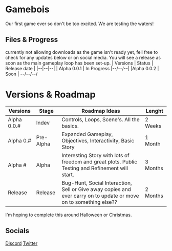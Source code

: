 # Gamebois
Our first game ever so don't be too excited. We are testing the waters!

## Files & Progress
currently not allowing downloads as the game isn't ready yet, fell free to check for any updates below or on social media. You will see a release as soon as the main gameplay loop has been set-up.
| Versions | Status | Release date |
|--|--|--|
| Alpha 0.0.1 | In Progress |--/--/--|
|Alpha 0.0.2 | Soon | --/--/--/

# Versions & Roadmap
| Versions | Stage | Roadmap Ideas | Lenght |
|--|--|--|--|
| Alpha 0.0.#|Indev |Controls, Loops, Scene's. All the basics. |2 Weeks
| Alpha 0.# |Pre-Alpha |Expanded Gameplay, Objectives, Interactivity, Basic Story|1 Month
|Alpha #  |Alpha |Interesting Story with lots of freedom and great plots. Public Testing and Refinement will start.| 3 Months
|Release | Release | Bug-Hunt, Social Interaction, Sell or Give away copies and ever carry on to update or move on to something else?? | 2 Months

I'm hoping to complete this around Halloween or Christmas.

## Socials
[Discord](https://discord.gg/yvx7tqP)
[Twitter](https://twitter.com/MrShaneSealey)
